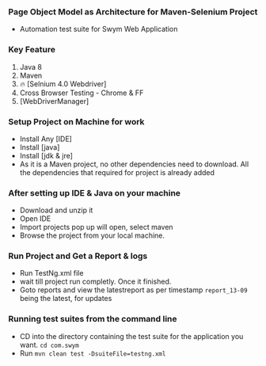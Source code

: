 ### Page Object Model as Architecture for Maven-Selenium Project
- Automation test suite for Swym Web Application

### Key Feature
1. Java 8
2. Maven
3. :fire: [Selnium 4.0 Webdriver]
4. Cross Browser Testing - Chrome & FF
5. [WebDriverManager]

### Setup Project on Machine for work 

- Install Any [IDE]
- Install [java]
- Install [jdk & jre]
- As it is a Maven project, no other dependencies need to download. All the dependencies that required for project is already added


### After setting up IDE & Java on your machine 

- Download and unzip it
- Open IDE
- Import projects pop up will open, select maven
- Browse the project from your local machine.


### Run Project and Get a Report & logs

- Run TestNg.xml file
- wait till project run completly. Once it finished.
- Goto reports and view the  latestreport as per timestamp `report_13-09` being the latest, for updates

### Running test suites from the command line

- CD into the directory containing the test suite for the application you want. `cd com.swym`
- Run `mvn clean test -DsuiteFile=testng.xml`
